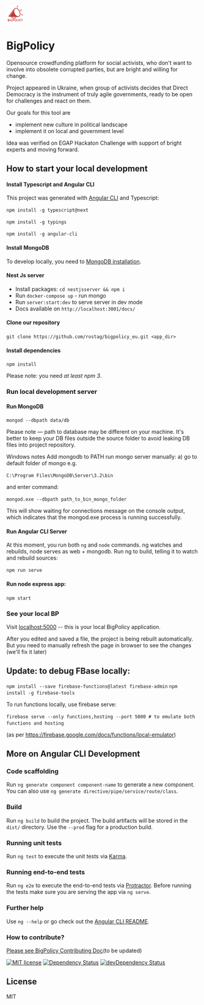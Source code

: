 <img src="https://github.com/rostag/bigpolicy_eu/blob/develop/src/assets/img/logo.png" alt="BigPolicy" width="47">

# BigPolicy

Opensource crowdfunding platform for social activists, who don't want to involve into obsolete corrupted parties, but are bright and willing for change.

Project appeared in Ukraine, when group of activists decides that Direct Democracy is the instrument of truly agile governments, ready to be open for challenges and react on them.

Our goals for this tool are
- implement new culture in political landscape
- implement it on local and government level

Idea was verified on EGAP Hackaton Challenge with support of bright experts and moving forward.

## How to start your local development

#### Install Typescript and Angular CLI

This project was generated with [Angular CLI](https://github.com/angular/angular-cli) and Typescript:

```npm install -g typescript@next```

```npm install -g typings```

```npm install -g angular-cli```

#### Install MongoDB

To develop locally, you need to [MongoDB installation](https://docs.mongodb.com/manual/installation/).


#### Nest Js server

- Install packages: `cd nestjsserver && npm i`
- Run `docker-compose up` - run mongo
- Run `server:start:dev` to serve server in dev mode
- Docs available on `http://localhost:3001/docs/`

#### Clone our repository

```git clone https://github.com/rostag/bigpolicy_eu.git <app_dir>```

#### Install dependencies

```npm install```

Please note: you need _at least npm 3_.

### Run local development server

#### Run MongoDB

```mongod --dbpath data/db```

Please note — path to database may be different on your machine. It's better to keep your DB files outside the source folder to avoid leaking DB files into project repository.

Windows notes
Add mongodb to PATH
run mongo server manually:
a) go to default folder of mongo e.g.

```C:\Program Files\MongoDB\Server\3.2\bin```

and enter command:

```mongod.exe --dbpath path_to_bin_mongo_folder```

This will show waiting for connections message on the console output, which indicates that the mongod.exe process is running successfully.

#### Run Angular CLI Server

At this moment, you run both `ng` and `node` commands. ng watches and rebuilds, node serves as web + mongodb. Run ng to build, telling it to watch and rebuild sources:

```npm run serve```

#### Run node express app:

```npm start```

### See your local BP

Visit [localhost:5000](http://localhost:5000/) -- this is your local BigPolicy application.

After you edited and saved a file, the project is being rebuilt automatically. But you need to manually refresh the page in browser to see the changes (we'll fix it later)

## Update: to debug FBase locally: 

```npm install --save firebase-functions@latest firebase-admin```
```npm install -g firebase-tools```

To run functions locally, use firebase serve:

```firebase serve --only functions,hosting --port 5000 # to emulate both functions and hosting ```

(as per https://firebase.google.com/docs/functions/local-emulator)


## More on Angular CLI Development

### Code scaffolding

Run `ng generate component component-name` to generate a new component. You can also use `ng generate directive/pipe/service/route/class`.

### Build

Run `ng build` to build the project. The build artifacts will be stored in the `dist/` directory. Use the `--prod` flag for a production build.

### Running unit tests

Run `ng test` to execute the unit tests via [Karma](https://karma-runner.github.io).

### Running end-to-end tests

Run `ng e2e` to execute the end-to-end tests via [Protractor](http://www.protractortest.org/).
Before running the tests make sure you are serving the app via `ng serve`.

### Further help


Use `ng --help` or go check out the [Angular CLI README](https://github.com/angular/angular-cli/blob/master/README.md).

### How to contribute?

[Please see BigPolicy Contributing Doc](https://github.com/rostag/bigpolicy_eu/blob/develop/.github/CONTRIBUTING.md)(to be updated)


[![MIT license](http://img.shields.io/badge/license-MIT-brightgreen.svg)](http://opensource.org/licenses/MIT)
[![Dependency Status](https://david-dm.org/rostag/bigpolicy_eu.svg)](https://david-dm.org/rostag/bigpolicy_eu)
[![devDependency Status](https://david-dm.org/rostag/bigpolicy_eu/dev-status.svg)](https://david-dm.org/rostag/bigpolicy_eu#info=devDependencies)


## License

MIT
